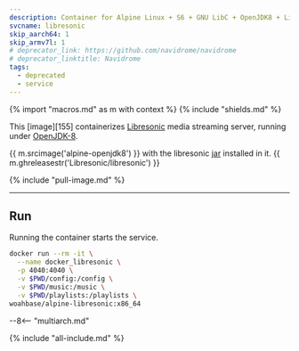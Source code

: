 ```yaml
---
description: Container for Alpine Linux + S6 + GNU LibC + OpenJDK8 + Libresonic
svcname: libresonic
skip_aarch64: 1
skip_armv7l: 1
# deprecator_link: https://github.com/navidrome/navidrome
# deprecator_linktitle: Navidrome
tags:
  - deprecated
  - service
---
```


{% import "macros.md" as m with context %}
{% include "shields.md" %}

This [image][155] containerizes [Libresonic][1] media streaming
server, running under [OpenJDK-8][2].

{{ m.srcimage('alpine-openjdk8') }} with the libresonic [jar][3]
installed in it. {{ m.ghreleasestr('Libresonic/libresonic') }}

{% include "pull-image.md" %}

---
Run
---

Running the container starts the service.

``` sh
docker run --rm -it \
  --name docker_libresonic \
  -p 4040:4040 \
  -v $PWD/config:/config \
  -v $PWD/music:/music \
  -v $PWD/playlists:/playlists \
woahbase/alpine-libresonic:x86_64
```

--8<-- "multiarch.md"

[1]: http://libresonic.org
[2]: https://openjdk.org/projects/jdk8/
[3]: https://github.com/Libresonic/libresonic/releases

{% include "all-include.md" %}
